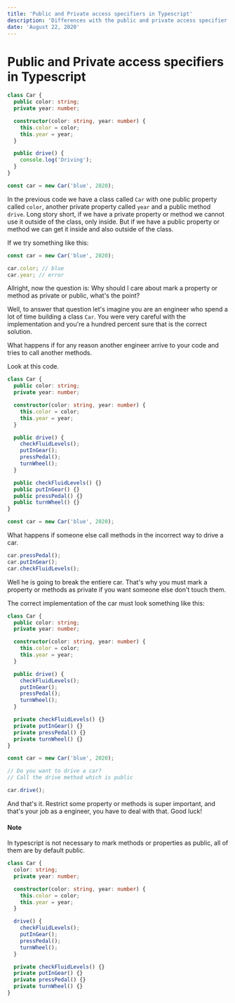 ```yaml
---
title: 'Public and Private access specifiers in Typescript'
description: 'Differences with the public and private access specifier in Typescript classes'
date: 'August 22, 2020'
---
```


# Public and Private access specifiers in Typescript

```typescript
class Car {
  public color: string;
  private year: number;

  constructor(color: string, year: number) {
    this.color = color;
    this.year = year;
  }

  public drive() {
    console.log('Driving');
  }
}

const car = new Car('blue', 2020);
```

In the previous code we have a class called `Car` with one public property called `color`, another private property called `year` and a public method `drive`. Long story short, if we have a private property or method we cannot use it outside of the class, only inside. But if we have a public property or method we can get it inside and also outside of the class.

If we try something like this:

```typescript
const car = new Car('blue', 2020);

car.color; // blue
car.year; // error
```

Allright, now the question is: Why should I care about mark a property or method as private or public, what's the point?

Well, to answer that question let's imagine you are an engineer who spend a lot of time building a class `Car`. You were very careful with the implementation and you're a hundred percent sure that is the correct solution.

What happens if for any reason another engineer arrive to your code and tries to call another methods.

Look at this code.

```typescript
class Car {
  public color: string;
  private year: number;

  constructor(color: string, year: number) {
    this.color = color;
    this.year = year;
  }

  public drive() {
    checkFluidLevels();
    putInGear();
    pressPedal();
    turnWheel();
  }

  public checkFluidLevels() {}
  public putInGear() {}
  public pressPedal() {}
  public turnWheel() {}
}

const car = new Car('blue', 2020);
```

What happens if someone else call methods in the incorrect way to drive a car.

```typescript
car.pressPedal();
car.putInGear();
car.checkFluidLevels();
```

Well he is going to break the entiere car. That's why you must mark a property or methods as private if you want someone else don't touch them.

The correct implementation of the car must look something like this:

```typescript
class Car {
  public color: string;
  private year: number;

  constructor(color: string, year: number) {
    this.color = color;
    this.year = year;
  }

  public drive() {
    checkFluidLevels();
    putInGear();
    pressPedal();
    turnWheel();
  }

  private checkFluidLevels() {}
  private putInGear() {}
  private pressPedal() {}
  private turnWheel() {}
}

const car = new Car('blue', 2020);

// Do you want to drive a car?
// Call the drive method which is public

car.drive();
```

And that's it.
Restrict some property or methods is super important, and that's your job as a engineer, you have to deal with that. Good luck!

#### Note

In typescript is not necessary to mark methods or properties as public, all of them are by default public.

```typescript
class Car {
  color: string;
  private year: number;

  constructor(color: string, year: number) {
    this.color = color;
    this.year = year;
  }

  drive() {
    checkFluidLevels();
    putInGear();
    pressPedal();
    turnWheel();
  }

  private checkFluidLevels() {}
  private putInGear() {}
  private pressPedal() {}
  private turnWheel() {}
}
```
